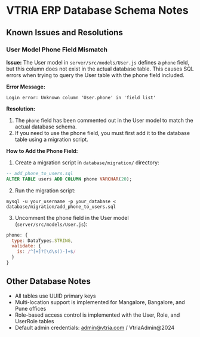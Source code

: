 # VTRIA ERP Database Schema Notes

## Known Issues and Resolutions

### User Model Phone Field Mismatch

**Issue:** The User model in `server/src/models/User.js` defines a `phone` field, but this column does not exist in the actual database table. This causes SQL errors when trying to query the User table with the phone field included.

**Error Message:**
```
Login error: Unknown column 'User.phone' in 'field list'
```

**Resolution:**
1. The `phone` field has been commented out in the User model to match the actual database schema.
2. If you need to use the phone field, you must first add it to the database table using a migration script.

**How to Add the Phone Field:**
1. Create a migration script in `database/migration/` directory:

```sql
-- add_phone_to_users.sql
ALTER TABLE users ADD COLUMN phone VARCHAR(20);
```

2. Run the migration script:
```
mysql -u your_username -p your_database < database/migration/add_phone_to_users.sql
```

3. Uncomment the phone field in the User model (`server/src/models/User.js`):
```javascript
phone: {
  type: DataTypes.STRING,
  validate: {
    is: /^[+]?[\d\s()-]+$/
  }
}
```

## Other Database Notes

- All tables use UUID primary keys
- Multi-location support is implemented for Mangalore, Bangalore, and Pune offices
- Role-based access control is implemented with the User, Role, and UserRole tables
- Default admin credentials: admin@vtria.com / VtriaAdmin@2024
